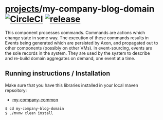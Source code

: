 # [projects](http://ivans-innovation-lab.github.io/projects)/my-company-blog-domain [![CircleCI](https://circleci.com/gh/ivans-innovation-lab/my-company-blog-domain.svg?style=svg)](https://circleci.com/gh/ivans-innovation-lab/my-company-blog-domain)  [![release](http://github-release-version.herokuapp.com/github/ivans-innovation-lab/my-company-blog-domain/release.svg?style=flat)](https://github.com/ivans-innovation-lab/my-company-blog-domain/releases/latest)

This component processes commands. Commands are actions which change state in some way. The execution of these commands results in Events being generated which are persisted by Axon, and propagated out to other components (possibly on other VMs). In event-sourcing, events are the sole records in the system. They are used by the system to describe and re-build domain aggregates on demand, one event at a time.

## Running instructions / Installation
 
Make sure that you have this libraries installed in your local maven repsoitory:

 - [my-company-common](https://github.com/ivans-innovation-lab/my-company-common)

```bash
$ cd my-company-blog-domain
$ ./mvnw clean install
```
